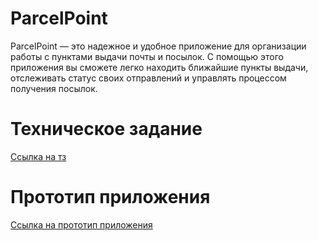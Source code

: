 # ParcelPoint
ParcelPoint — это надежное и удобное приложение для организации работы с пунктами выдачи почты и посылок. С помощью этого приложения вы сможете легко находить ближайшие пункты выдачи, отслеживать статус своих отправлений и управлять процессом получения посылок.
<h1>Техническое задание</h1>
<a href="https://github.com/user-attachments/files/18110668/default.docx">Ссылка на тз</a>
<h1>Прототип приложения</h1>
<a href="https://www.figma.com/design/7GM2NAGB98aWReb3gstHfP/Untitled?node-id=83-2&t=a6l9MRjQOHhuaTkA-1">Ссылка на прототип приложения</a>
